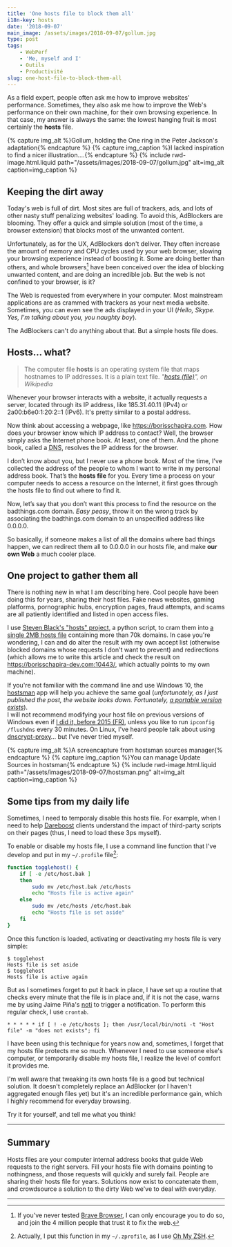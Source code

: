 ```yaml
---
title: 'One hosts file to block them all'
i18n-key: hosts
date: '2018-09-07'
main_image: /assets/images/2018-09-07/gollum.jpg
type: post
tags:
    - WebPerf
    - 'Me, myself and I'
    - Outils
    - Productivité
slug: one-host-file-to-block-them-all
---
```


As a field expert, people often ask me how to improve websites' performance. Sometimes, they also ask me how to improve the Web's performance on their own machine, for their own browsing experience. In that case, my answer is always the same: the lowest hanging fruit is most certainly the **hosts** file.

{% capture img_alt %}Gollum, holding the One ring in the Peter Jackson's adaptation{% endcapture %}
{% capture img_caption %}I lacked inspiration to find a nicer illustration....{% endcapture %}
{% include rwd-image.html.liquid
path="/assets/images/2018-09-07/gollum.jpg"
alt=img_alt
caption=img_caption
%}

<!-- more -->

## Keeping the dirt away

Today's web is full of dirt. Most sites are full of trackers, ads, and lots of other nasty stuff penalizing websites' loading. To avoid this, AdBlockers are blooming. They offer a quick and simple solution (most of the time, a browser extension) that blocks most of the unwanted content.

[^pr]: Adblocking penetration rate in the US is ~30% on Desktop, ~12% on mobile, according to this [eMarketer study on Ad Blocking from March 2017](https://www.statista.com/statistics/351862/adblocking-usage/).

Unfortunately, as for the UX, AdBlockers don't deliver. They often increase the amount of memory and CPU cycles used by your web browser, slowing your browsing experience instead of boosting it. Some are doing better than others, and whole browsers[^brave] have been conceived over the idea of blocking unwanted content, and are doing an incredible job. But the web is not confined to your browser, is it?

[^brave]: If you've never tested [Brave Browser](https://brave.com/), I can only encourage you to do so, and join the 4 million people that trust it to fix the web.

The Web is requested from everywhere in your computer. Most mainstream applications are as crammed with trackers as your next media website. Sometimes, you can even see the ads displayed in your UI (_Hello, Skype. Yes, I'm talking about you, you naughty boy_).

The AdBlockers can't do anything about that. But a simple hosts file does.

## Hosts… what?

> The computer file **hosts** is an operating system file that maps hostnames to IP addresses. It is a plain text file.
> <cite>"[hosts (file)](https://en.wikipedia.org/wiki/Hosts_%28file%29)", on Wikipedia</cite>

Whenever your browser interacts with a website, it actually requests a server, located through its IP address, like 185.31.40.11 (IPv4) or 2a00:b6e0:1:20:2::1 (IPv6). It's pretty similar to a postal address.

Now think about accessing a webpage, like <https://borisschapira.com>. How does your browser know which IP address to contact? Well, the browser simply asks the Internet phone book. At least, one of them. And the phone book, called a <abbr title="Domain Name Server">DNS</abbr>, resolves the IP address for the browser.

I don’t know about you, but I never use a phone book. Most of the time, I’ve collected the address of the people to whom I want to write in my personal address book. That’s the **hosts file** for you. Every time a process on your computer needs to access a resource on the Internet, it first goes through the hosts file to find out where to find it.

Now, let’s say that you don’t want this process to find the resource on the badthings.com domain. _Easy peasy_, throw it on the wrong track by associating the badthings.com domain to an unspecified address like 0.0.0.0.

So basically, if someone makes a list of all the domains where bad things happen, we can redirect them all to 0.0.0.0 in our hosts file, and make **our own Web** a much cooler place.

## One project to gather them all

There is nothing new in what I am describing here. Cool people have been doing this for years, sharing their host files. Fake news websites, gaming platforms, pornographic hubs, encryption pages, fraud attempts, and scams are all patiently identified and listed in open access files.

I use [Steven Black's "hosts" project](https://github.com/StevenBlack/hosts), a python script, to cram them into [a single 2MB hosts file](https://raw.githubusercontent.com/borisschapira/hosts/master/hosts) containing more than 70k domains. In case you're wondering, I can and do alter the result with my own accept list (otherwise blocked domains whose requests I don't want to prevent) and redirections (which allows me to write this article and check the result on https://borisschapira-dev.com:10443/, which actually points to my own machine).

If you're not familiar with the command line and use Windows 10, the [hostsman](http://www.abelhadigital.com/hostsman/) app will help you achieve the same goal (_unfortunately, as I just published the post, the website looks down. Fortunately, [a portable version exists](https://portapps.github.io/app/hostsman-portable/)_).  
I will not recommend modifying your host file on previous versions of Windows even if [I did it, before 2015 (FR)](https://borisschapira.com/2015/08/de-windows-a-mac/), unless you like to run `ipconfig /flushdns` every 30 minutes. On Linux, I've heard people talk about using [dnscrypt-proxy](https://github.com/jedisct1/dnscrypt-proxy)… but I've never tried myself.

{% capture img_alt %}A screencapture from hostsman sources manager{% endcapture %}
{% capture img_caption %}You can manage Update Sources in hostsman{% endcapture %}
{% include rwd-image.html.liquid
path="/assets/images/2018-09-07/hostsman.png"
alt=img_alt
caption=img_caption
%}

## Some tips from my daily life

Sometimes, I need to temporaly disable this hosts file. For example, when I need to help [Dareboost](https://www.dareboost.com/) clients understand the impact of third-party scripts on their pages (thus, I need to load these 3ps myself).

To enable or disable my hosts file, I use a command line function that I've develop and put in my `~/.profile` file[^ozsh]:

[^ozsh]: Actually, I put this function in my `~/.zprofile`, as I use [Oh My ZSH](https://ohmyz.sh/).

```bash
function togglehost() {
    if [ -e /etc/host.bak ]
    then
        sudo mv /etc/host.bak /etc/hosts
        echo "Hosts file is active again"
    else
        sudo mv /etc/hosts /etc/host.bak
        echo "Hosts file is set aside"
    fi
}
```

Once this function is loaded, activating or deactivating my hosts file is very simple:

```terminal
$ togglehost
Hosts file is set aside
$ togglehost
Hosts file is active again
```

But as I sometimes forget to put it back in place, I have set up a routine that checks every minute that the file is in place and, if it is not the case, warns me by using Jaime Piña's [noti](https://github.com/variadico/noti) to trigger a notification. To perform this regular check, I use `crontab`.


```
* * * * * if [ ! -e /etc/hosts ]; then /usr/local/bin/noti -t "Host file" -m "does not exists"; fi
```

I have been using this technique for years now and, sometimes, I forget that my hosts file protects me so much. Whenever I need to use someone else's computer, or temporarily disable my hosts file, I realize the level of comfort it provides me.

I'm well aware that tweaking its own hosts file is a good but technical solution. It doesn't completely replace an AdBlocker (or I haven't aggregated enough files yet) but it's an incredible performance gain, which I highly recommend for everyday browsing.

Try it for yourself, and tell me what you think!

***

## Summary

Hosts files are your computer internal address books that guide Web requests to the right servers. Fill your hosts file with domains pointing to nothingness, and those requests will quickly and surely fail. People are sharing their hosts file for years. Solutions now exist to concatenate them, and crowdsource a solution to the dirty Web we've to deal with everyday.

***